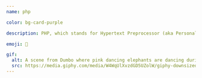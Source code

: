 ```yaml
---
name: php

color: bg-card-purple

description: PHP, which stands for Hypertext Preprocessor (aka Personal Home Page) is a server side scripting language.

emoji: 🐘

gif:
  alt: A scene from Dumbo where pink dancing elephants are dancing during "The Elephants Parade".
  src: https://media.giphy.com/media/W4WqUlXvzdGD5UZolW/giphy-downsized.gif
---
```

